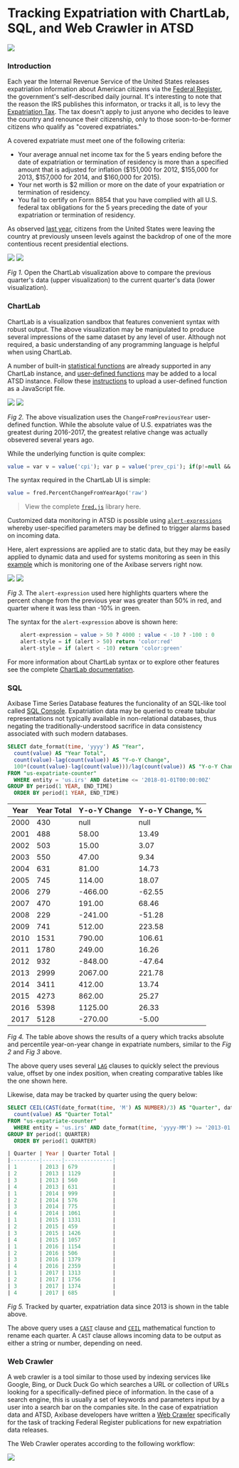 # Tracking Expatriation with ChartLab, SQL, and Web Crawler in ATSD

![](images/expat-title.png)

### Introduction

Each year the Internal Revenue Service of the United States releases expatriation information about American citizens via the [Federal Register](https://www.federalregister.gov/), the government's self-described daily journal. It's interesting to note that the reason the IRS publishes this informaton, or tracks it all, is to levy the [Expatriation Tax](https://www.irs.gov/individuals/international-taxpayers/expatriation-tax). The tax doesn't apply to just anyone who decides to leave the country and renounce their citizenship, only to those soon-to-be-former citizens who qualify as "covered expatriates."

A covered expatriate must meet one of the following criteria:

* Your average annual net income tax for the 5 years ending before the date of expatriation or termination of residency is more than a specified amount that is adjusted for inflation ($151,000 for 2012, $155,000 for 2013, $157,000 for 2014, and $160,000 for 2015).
* Your net worth is $2 million or more on the date of your expatriation or termination of residency.
* You fail to certify on Form 8854 that you have complied with all U.S. federal tax obligations for the 5 years preceding the date of your expatriation or termination of residency.

As observed [last year](/../master/Expatriation_Q2), citizens from the United States were leaving the country at previously unseen levels against the backdrop of one of the more contentious recent presidential elections.

![](images/y-o-y-expat.png)
[![](images/button.png)](https://apps.axibase.com/chartlab/61a855b0#fullscreen)

*Fig 1.* Open the ChartLab visualization above to compare the previous quarter's data (upper visualization) to the current quarter's data (lower visualization). 

### ChartLab

ChartLab is a visualization sandbox that features convenient syntax with robust output. The above visualization may be manipulated to produce several impressions of the same dataset by any level of user. Although not required, a basic understanding of any programming language is helpful when using ChartLab.

A number of built-in [statistical functions](https://github.com/axibase/atsd/blob/master/rule-engine/functions-statistical.md) are already supported in any ChartLab instance, and [user-defined functions](https://github.com/axibase/atsd-use-cases/blob/master/how-to/shared/trends.md#user-defined-functions) may be added to a local ATSD instance. Follow these [instructions](https://github.com/axibase/charts/blob/master/syntax/udf.md#deploying-function-files) to upload a user-defined function as a JavaScript file.

![](images/previous-year.png)
[![](images/button.png)](https://apps.axibase.com/chartlab/a14a69a4#fullscreen)

*Fig 2.* The above visualization uses the `ChangeFromPreviousYear` user-defined function. While the absolute value of U.S. expatriates was the greatest during 2016-2017, the greatest relative change was actually obsevered several years ago.

While the underlying function is quite complex:

```sql
value = var v = value('cpi'); var p = value('prev_cpi'); if(p!=null && v!=null) return (v / p - 1) * 100
```

The syntax required in the ChartLab UI is simple:

```sql
value = fred.PercentChangeFromYearAgo('raw')
```

> View the complete [`fred.js`](https://github.com/axibase/atsd-use-cases/blob/master/how-to/shared/trends.md#fred-library) library here.

Customized data monitoring in ATSD is possible using [`alert-expressions`](https://axibase.com/products/axibase-time-series-database/visualization/widgets/time-chart/#tab-id-14) whereby user-specified parameters may be defined to trigger alarms based on incoming data.

Here, alert expressions are applied are to static data, but they may be easily applied to dynamic data and used for systems monitoring as seen in this [example](https://apps.axibase.com/chartlab/67aa3b61) which is monitoring one of the Axibase servers right now.

![](images/percent-change.png)
[![](images/button.png)](https://apps.axibase.com/chartlab/95617f2b)

*Fig 3.* The `alert-expression` used here highlights quarters where the percent change from the previous year was greater than 50% in red, and quarter where it was less than -10% in green.

The syntax for the `alert-expression` above is shown here:

```sql
    alert-expression = value > 50 ? 4000 : value < -10 ? -100 : 0
    alert-style = if (alert > 50) return 'color:red'
    alert-style = if (alert < -10) return 'color:green'
```

For more information about ChartLab syntax or to explore other features see the complete [ChartLab documentation](https://axibase.com/products/axibase-time-series-database/visualization/widgets/).

### SQL

Axibase Time Series Database features the funcionality of an SQL-like tool called [SQL Console](https://github.com/axibase/atsd/blob/master/sql/README.md). Expatriation data may be queried to create tabular representations not typically available in non-relational databases, thus negating the traditionally-understood sacrifice in data consistency associated with such modern databases.

```sql
SELECT date_format(time, 'yyyy') AS "Year", 
  count(value) AS "Year Total", 
  count(value)-lag(count(value)) AS "Y-o-Y Change", 
  100*(count(value)-lag(count(value)))/lag(count(value)) AS "Y-o-Y Change, %"
FROM "us-expatriate-counter"
  WHERE entity = 'us.irs' AND datetime <= '2018-01-01T00:00:00Z'
GROUP BY period(1 YEAR, END_TIME)
  ORDER BY period(1 YEAR, END_TIME)
```

| Year | Year Total | Y-o-Y Change | Y-o-Y Change, % | 
|------|------------|--------------|-----------------| 
| 2000 | 430        | null         | null            | 
| 2001 | 488        | 58.00        | 13.49           | 
| 2002 | 503        | 15.00        | 3.07            | 
| 2003 | 550        | 47.00        | 9.34            | 
| 2004 | 631        | 81.00        | 14.73           | 
| 2005 | 745        | 114.00       | 18.07           | 
| 2006 | 279        | -466.00      | -62.55          | 
| 2007 | 470        | 191.00       | 68.46           | 
| 2008 | 229        | -241.00      | -51.28          | 
| 2009 | 741        | 512.00       | 223.58          | 
| 2010 | 1531       | 790.00       | 106.61          | 
| 2011 | 1780       | 249.00       | 16.26           | 
| 2012 | 932        | -848.00      | -47.64          | 
| 2013 | 2999       | 2067.00      | 221.78          | 
| 2014 | 3411       | 412.00       | 13.74           | 
| 2015 | 4273       | 862.00       | 25.27           | 
| 2016 | 5398       | 1125.00      | 26.33           | 
| 2017 | 5128       | -270.00      | -5.00           | 

*Fig 4.* The table above shows the results of a query which tracks absolute and percentile year-on-year change in expatriate numbers, similar to the *Fig 2* and *Fig 3* above.

The above query uses several [`LAG`](https://github.com/axibase/atsd/tree/master/sql#lag) clauses to quickly select the previous value, offset by one index position, when creating comparative tables like the one shown here.

Likewise, data may be tracked by quarter using the query below:

```sql
SELECT CEIL(CAST(date_format(time, 'M') AS NUMBER)/3) AS "Quarter", date_format(time, 'yyyy') AS "Year", 
  count(value) AS "Quarter Total"
FROM "us-expatriate-counter"
  WHERE entity = 'us.irs' AND date_format(time, 'yyyy-MM') >= '2013-01' AND datetime <= now
GROUP BY period(1 QUARTER)
  ORDER BY period(1 QUARTER)
```

```sql
| Quarter | Year | Quarter Total | 
|---------|------|---------------| 
| 1       | 2013 | 679           | 
| 2       | 2013 | 1129          | 
| 3       | 2013 | 560           | 
| 4       | 2013 | 631           | 
| 1       | 2014 | 999           | 
| 2       | 2014 | 576           | 
| 3       | 2014 | 775           | 
| 4       | 2014 | 1061          | 
| 1       | 2015 | 1331          | 
| 2       | 2015 | 459           | 
| 3       | 2015 | 1426          | 
| 4       | 2015 | 1057          | 
| 1       | 2016 | 1154          | 
| 2       | 2016 | 506           | 
| 3       | 2016 | 1379          | 
| 4       | 2016 | 2359          | 
| 1       | 2017 | 1313          | 
| 2       | 2017 | 1756          | 
| 3       | 2017 | 1374          | 
| 4       | 2017 | 685           | 
```

*Fig 5.* Tracked by quarter, expatriation data since 2013 is shown in the table above.

The above query uses a [`CAST`](https://github.com/axibase/atsd/tree/master/sql#cast) clause and [`CEIL`](https://github.com/axibase/atsd/tree/master/sql#mathematical-functions) mathematical function to rename each quarter. A `CAST` clause allows incoming data to be output as either a string or number, depending on need.

### Web Crawler

A web crawler is a tool similar to those used by indexing services like Google, Bing, or Duck Duck Go which searches a URL or collection of URLs looking for a specifically-defined piece of information. In the case of a search engine, this is usually a set of keywords and parameters input by a user into a search bar on the companies site. In the case of expatriation data and ATSD, Axibase developers have written a [Web Crawler](https://github.com/axibase/atsd-data-crawlers/tree/irs-expatriation-data-crawler#irs-expatriation-statistics-data-crawler) specifically for the task of tracking Federal Register publications for new expatriation data releases.

The Web Crawler operates according to the following workflow:

![](images/crawler-flow.png)
